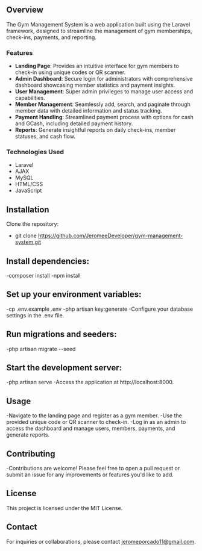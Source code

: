 

## Overview

The Gym Management System is a web application built using the Laravel framework, designed to streamline the management of gym memberships, check-ins, payments, and reporting.

### Features

- **Landing Page**: Provides an intuitive interface for gym members to check-in using unique codes or QR scanner.
- **Admin Dashboard**: Secure login for administrators with comprehensive dashboard showcasing member statistics and payment insights.
- **User Management**: Super admin privileges to manage user access and capabilities.
- **Member Management**: Seamlessly add, search, and paginate through member data with detailed information and status tracking.
- **Payment Handling**: Streamlined payment process with options for cash and GCash, including detailed payment history.
- **Reports**: Generate insightful reports on daily check-ins, member statuses, and cash flow.

### Technologies Used

- Laravel
- AJAX
- MySQL
- HTML/CSS
- JavaScript

## Installation

Clone the repository:
- git clone https://github.com/JeromeeDeveloper/gym-management-system.git

## Install dependencies:
-composer install
-npm install

## Set up your environment variables:
-cp .env.example .env
-php artisan key:generate
-Configure your database settings in the .env file.

## Run migrations and seeders:
-php artisan migrate --seed

## Start the development server:
-php artisan serve
-Access the application at http://localhost:8000.

## Usage
-Navigate to the landing page and register as a gym member.
-Use the provided unique code or QR scanner to check-in.
-Log in as an admin to access the dashboard and manage users, members, payments, and generate reports.

## Contributing
-Contributions are welcome! Please feel free to open a pull request or submit an issue for any improvements or features you'd like to add.

## License
This project is licensed under the MIT License.

## Contact
For inquiries or collaborations, please contact jeromeporcado11@gmail.com.

